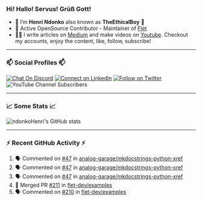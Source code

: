 ### Hi! Hallo! Servus! Grüß Gott!

- 🙂  I’m **Henri Ndonko** also known as **TheEthicalBoy** 👾
- 🚀  Active OpenSource Contributor - Maintainer of [Flet](https://github.com/flet-dev/flet) 
- 👨‍🏫  I write articles on [Medium](https://ndonkohenri.medium.com/) and make videos on [Youtube](https://youtube.com/@ndonkoHenri). Checkout my accounts, enjoy the content, like, follow, subscribe!

---

### 📫 Social Profiles 📫

[![Chat On Discord](https://img.shields.io/badge/--discord?label=Username=the_ethical_boy&logo=Discord&style=social)](https://github.com/ndonkoHenri) 
[![Connect on LinkedIn](https://img.shields.io/badge/--linkedin?label=LinkedIn&logo=LinkedIn&style=social)](https://www.linkedin.com/in/ndonkohenri) 
[![Follow on Twitter](https://img.shields.io/badge/--twitter?label=Twitter&logo=Twitter&style=social)](https://twitter.com/ndonkoHenri)
![YouTube Channel Subscribers](https://img.shields.io/youtube/channel/subscribers/UC2j9sVx0O7M8CebjMtyCuNQ?style=social&label=Youtube&link=https%3A%2F%2Fyoutube.com%2F%40ndonkoHenri)

---

### 📈 Some Stats 📈

<!-- <a href="https://github.com/ndonkoHenri">
<img src="https://github.com/ndonkoHenri/github-stats/blob/master/generated/overview.svg#gh-dark-mode-only" />
<img src="https://github.com/ndonkoHenri/github-stats/blob/master/generated/languages.svg#gh-dark-mode-only" />
<img src="https://github.com/ndonkoHenri/github-stats/blob/master/generated/overview.svg#gh-light-mode-only" />
<img src="https://github.com/ndonkoHenri/github-stats/blob/master/generated/languages.svg#gh-light-mode-only" />
</a> -->

<!-- ![ndonkoHenri's GitHub stats](https://github-readme-stats.vercel.app/api?username=ndonkoHenri&show_icons=true) -->

![ndonkoHenri's GitHub stats](https://github-readme-stats.vercel.app/api?username=ndonkoHenri&theme=tokyonight&show_icons=true&title_color=fff&text_color=fff)

<!-- [![Top Langs](https://github-readme-stats.vercel.app/api/top-langs/?username=ndonkoHenri)](https://github.com/ndonkoHenri/github-readme-stats) -->

---

### :zap: Recent GitHub Activity :zap:

<!--START_SECTION:activity-->
1. 🗣 Commented on [#47](https://github.com/analog-garage/mkdocstrings-python-xref/issues/47#issuecomment-3051836934) in [analog-garage/mkdocstrings-python-xref](https://github.com/analog-garage/mkdocstrings-python-xref)
2. 🗣 Commented on [#47](https://github.com/analog-garage/mkdocstrings-python-xref/issues/47#issuecomment-3051142696) in [analog-garage/mkdocstrings-python-xref](https://github.com/analog-garage/mkdocstrings-python-xref)
3. 🗣 Commented on [#47](https://github.com/analog-garage/mkdocstrings-python-xref/issues/47#issuecomment-3051084398) in [analog-garage/mkdocstrings-python-xref](https://github.com/analog-garage/mkdocstrings-python-xref)
4. 🎉 Merged PR [#211](https://github.com/flet-dev/examples/pull/211) in [flet-dev/examples](https://github.com/flet-dev/examples)
5. 🗣 Commented on [#210](https://github.com/flet-dev/examples/pull/210#issuecomment-3032874917) in [flet-dev/examples](https://github.com/flet-dev/examples)
<!--END_SECTION:activity-->
